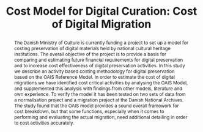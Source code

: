 ---
abstract: The Danish Ministry of Culture is currently funding a project to set up
  a model for costing preservation of digital materials held by national cultural
  heritage institutions. The overall objective of the project is to provide a basis
  for comparing and estimating future financial requirements for digital preservation
  and to increase cost effectiveness of digital preservation activities. In this study
  we describe an activity based costing methodology for digital preservation based
  on the OAIS Reference Model. In order to estimate the cost of digital migrations
  we have identified cost critical activities by analysing the OAIS Model, and supplemented
  this analysis with findings from other models, literature and own experience. To
  verify the model it has been tested on two sets of data from a normalisation project
  and a migration project at the Danish National Archives. The study found that the
  OAIS model provides a sound overall framework for cost breakdown, but that some
  functions, especially when it comes to performing and evaluating the actual migration,
  need additional detailing in order to cost activities accurately.
creators:
- Ulla Bøgvad Kejser
- Alex Thirifays
- Anders Bo Nielsen
date: null
document_url: https://services.phaidra.univie.ac.at/api/object/o:294004/download
grand_parent: iPRES
institutions: []
keywords:
- san francisco
landing_page_url: https://phaidra.univie.ac.at/o:294004
language: eng
layout: publication
license: CC BY-SA 3.0 AT
notes_url: null
parent: iPRES 2009
publication_type: paper
size: 1108328
slides_url: null
source_name: iPRES
stream_url: null
title: 'Cost Model for Digital Curation: Cost of Digital Migration'
year: 2009
---